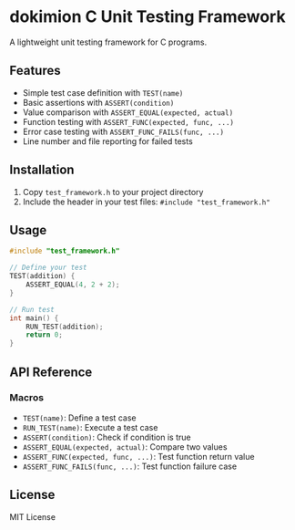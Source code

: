 # dokimion C Unit Testing Framework

A lightweight unit testing framework for C programs.

## Features

- Simple test case definition with `TEST(name)`
- Basic assertions with `ASSERT(condition)`
- Value comparison with `ASSERT_EQUAL(expected, actual)`
- Function testing with `ASSERT_FUNC(expected, func, ...)`
- Error case testing with `ASSERT_FUNC_FAILS(func, ...)`
- Line number and file reporting for failed tests

## Installation

1. Copy `test_framework.h` to your project directory
2. Include the header in your test files: `#include "test_framework.h"`

## Usage

```c
#include "test_framework.h"

// Define your test
TEST(addition) {
    ASSERT_EQUAL(4, 2 + 2);
}

// Run test
int main() {
    RUN_TEST(addition);
    return 0;
}
```

## API Reference

### Macros

- `TEST(name)`: Define a test case
- `RUN_TEST(name)`: Execute a test case
- `ASSERT(condition)`: Check if condition is true
- `ASSERT_EQUAL(expected, actual)`: Compare two values
- `ASSERT_FUNC(expected, func, ...)`: Test function return value
- `ASSERT_FUNC_FAILS(func, ...)`: Test function failure case

## License

MIT License

